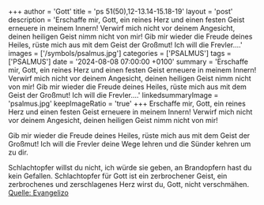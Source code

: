 +++
author = 'Gott'
title = 'ps 51(50),12-13.14-15.18-19'
layout = 'post'
description = 'Erschaffe mir, Gott, ein reines Herz  und einen festen Geist erneuere in meinem Innern! Verwirf mich nicht vor deinem Angesicht,  deinen heiligen Geist nimm nicht von mir!  Gib mir wieder die Freude deines Heiles,  rüste mich aus mit dem Geist der Großmut! Ich will die Frevler....'
images = ['/symbols/psalmus.jpg']
categories = ['PSALMUS']
tags = ['PSALMUS']
date = '2024-08-08 07:00:00 +0100'
summary = 'Erschaffe mir, Gott, ein reines Herz  und einen festen Geist erneuere in meinem Innern! Verwirf mich nicht vor deinem Angesicht,  deinen heiligen Geist nimm nicht von mir!  Gib mir wieder die Freude deines Heiles,  rüste mich aus mit dem Geist der Großmut! Ich will die Frevler....'
linkedsummaryImage = 'psalmus.jpg'
keepImageRatio = 'true'
+++
Erschaffe mir, Gott, ein reines Herz 
und einen festen Geist erneuere in meinem Innern!
Verwirf mich nicht vor deinem Angesicht, 
deinen heiligen Geist nimm nicht von mir!

Gib mir wieder die Freude deines Heiles, 
rüste mich aus mit dem Geist der Großmut!
Ich will die Frevler deine Wege lehren 
und die Sünder kehren um zu dir.<!--more-->

Schlachtopfer willst du nicht, ich würde sie geben, 
an Brandopfern hast du kein Gefallen.
Schlachtopfer für Gott ist ein zerbrochener Geist, 
ein zerbrochenes und zerschlagenes Herz 
wirst du, Gott, nicht verschmähen.<br> [Quelle: Evangelizo](https://evangeliumtagfuertag.org/DE/gospel)